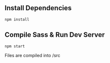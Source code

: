 ## Install Dependencies

```bash
npm install 
```

## Compile Sass & Run Dev Server

```bash
npm start
```

Files are compiled into /src
